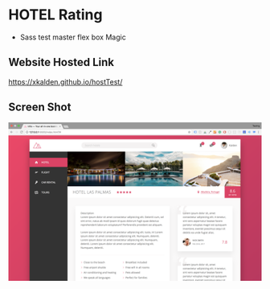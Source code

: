 # HOTEL Rating 
- Sass test master flex box Magic

## Website Hosted Link
https://xkalden.github.io/hostTest/
  
## Screen Shot
<img src="./img/photo.png">
